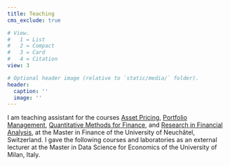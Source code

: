 ```yaml
---
title: Teaching
cms_exclude: true

# View.
#   1 = List
#   2 = Compact
#   3 = Card
#   4 = Citation
view: 3

# Optional header image (relative to `static/media/` folder).
header:
  caption: ''
  image: ''
---
```


I am teaching assistant for the courses 
[Asset Pricing](http://www10.unine.ch/desc_data/plans2022-2023/plan_2022-2023_5AF2003.pdf),
[Portfolio Management](http://www10.unine.ch/desc_data/plans2022-2023/plan_2022-2023_5AF2007.pdf),
[Quantitative Methods for Finance](http://www10.unine.ch/desc_data/plans2022-2023/plan_2022-2023_5AF2041.pdf),
and [Research in Financial Analysis](http://www10.unine.ch/desc_data/plans2022-2023/plan_2022-2023_5AF2021.pdf),
at the Master in Finance of the University of Neuchâtel, Switzerland. 
I gave the following courses and laboratories as an external lecturer at the Master in Data Science for Economics of the University of Milan, Italy.
